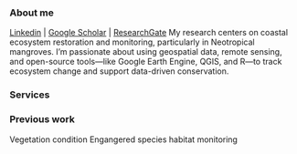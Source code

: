 ### About me
[Linkedin](https://www.linkedin.com/in/karlarr/) | [Google Scholar](https://scholar.google.com/citations?hl=es&user=DchdX-AAAAAJ&view_op=list_works) | [ResearchGate](https://www.researchgate.net/profile/Karla-Ramirez-Ruiz?ev=prf_overview)
My research centers on coastal ecosystem restoration and monitoring, particularly in Neotropical mangroves. I’m passionate about using geospatial data, remote sensing, and open-source tools—like Google Earth Engine, QGIS, and R—to track ecosystem change and support data-driven conservation.

### Services

### Previous work
Vegetation condition
Engangered species habitat monitoring
